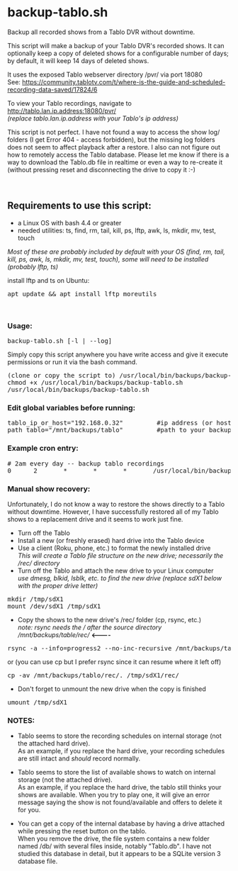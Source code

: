 # backup-tablo.sh
Backup all recorded shows from a Tablo DVR without downtime.

This script will make a backup of your Tablo DVR's recorded shows.  It can optionally keep a copy of deleted shows for a configurable number of days; by default, it will keep 14 days of deleted shows.

It uses the exposed Tablo webserver directory /pvr/ via port 18080 \
See: https://community.tablotv.com/t/where-is-the-guide-and-scheduled-recording-data-saved/17824/6

To view your Tablo recordings, navigate to http://tablo.lan.ip.address:18080/pvr/ \
_(replace tablo.lan.ip.address with your Tablo's ip address)_

This script is not perfect.  I have not found a way to access the show log/ folders (I get Error 404 - access forbidden), but the missing log folders does not seem to affect playback after a restore.  I also can not figure out how to remotely access the Tablo database.  Please let me know if there is a way to download the Tablo.db file in realtime or even a way to re-create it (without pressing reset and disconnecting the drive to copy it :-)

&nbsp;

## Requirements to use this script:
* a Linux OS with bash 4.4 or greater
* needed utilities: ts, find, rm, tail, kill, ps, lftp, awk, ls, mkdir, mv, test, touch

_Most of these are probably included by default with your OS (find, rm, tail, kill, ps, awk, ls, mkdir, mv, test, touch), some will need to be installed (probably lftp, ts)_

install lftp and ts on Ubuntu:
<pre>apt update && apt install lftp moreutils</pre>

&nbsp;

### Usage:
<pre>
backup-tablo.sh [-l | --log]
</pre>

Simply copy this script anywhere you have write access and give it execute permissions or run it via the bash command.
<pre>
(clone or copy the script to) /usr/local/bin/backups/backup-tablo.sh
chmod +x /usr/local/bin/backups/backup-tablo.sh
/usr/local/bin/backups/backup-tablo.sh
</pre>

### Edit global variables before running:
<pre>
tablo_ip_or_host="192.168.0.32"			#ip address (or hostname) of tablo device
path_tablo="/mnt/backups/tablo"			#path to your backup location (you need lots of free space :-)
</pre>

### Example cron entry:
<pre>
# 2am every day -- backup tablo recordings
0      2       *       *       *       /usr/local/bin/backups/backup-tablo.sh --log
</pre>

### Manual show recovery:
Unfortunately, I do not know a way to restore the shows directly to a Tablo without downtime.  However, I have successfully restored all of my Tablo shows to a replacement drive and it seems to work just fine.

* Turn off the Tablo
* Install a new (or freshly erased) hard drive into the Tablo device
* Use a client (Roku, phone, etc.) to format the newly installed drive \
  _This will create a Tablo file structure on the new drive; necessarily the /rec/ directory_
* Turn off the Tablo and attach the new drive to your Linux computer \
  _use dmesg, blkid, lsblk, etc. to find the new drive (replace sdX1 below with the proper drive letter)_
<pre>
mkdir /tmp/sdX1
mount /dev/sdX1 /tmp/sdX1
</pre>
* Copy the shows to the new drive's /rec/ folder (cp, rsync, etc.) \
*note: rsync needs the / after the source directory /mnt/backups/table/rec/* **<----**
<pre>
rsync -a --info=progress2 --no-inc-recursive /mnt/backups/tablo/rec/ /tmp/sdX1/rec/
</pre>
  or (you can use cp but I prefer rsync since it can resume where it left off)
<pre>
cp -av /mnt/backups/tablo/rec/. /tmp/sdX1/rec/
</pre>
* Don't forget to unmount the new drive when the copy is finished
<pre>
umount /tmp/sdX1
</pre>

### NOTES:
* Tablo seems to store the recording schedules on internal storage (not the attached hard drive). \
As an example, if you replace the hard drive, your recording schedules are still intact and *should* record normally.

* Tablo seems to store the list of available shows to watch on internal storage (not the attached drive). \
As an example, if you replace the hard drive, the tablo still thinks your shows are available.  When you try to play one, it will give an error message saying the show is not found/available and offers to delete it for you.

* You can get a copy of the internal database by having a drive attached while pressing the reset button on the tablo. \
When you remove the drive, the file system contains a new folder named /db/ with several files inside, notably "Tablo.db".  I have not studied this database in detail, but it appears to be a SQLite version 3 database file.
